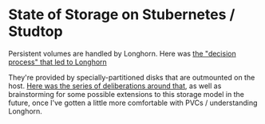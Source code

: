 # State of Storage on Stubernetes / Studtop

Persistent volumes are handled by Longhorn. Here was [the "decision process" that led to Longhorn](4359d3b6-185b-40b3-8f00-64c8f1b4b528.md)

They're provided by specially-partitioned disks that are outmounted on the host. [Here was the series of deliberations around that](c617a05a-043a-4696-84c4-9a58d60f915c.md), as well as brainstorming for some possible extensions to this storage model in the future, once I've gotten a little more comfortable with PVCs / understanding Longhorn.

